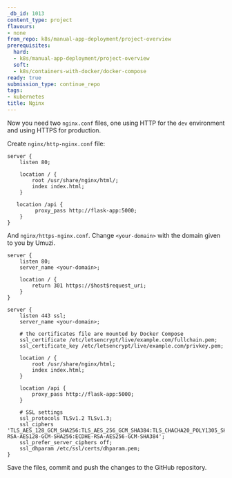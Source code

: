 ```yaml
---
_db_id: 1013
content_type: project
flavours:
- none
from_repo: k8s/manual-app-deployment/project-overview
prerequisites:
  hard:
  - k8s/manual-app-deployment/project-overview
  soft:
  - k8s/containers-with-docker/docker-compose
ready: true
submission_type: continue_repo
tags:
- kubernetes
title: Nginx
---
```


Now you need two `nginx.conf` files, one using HTTP for the `dev` environment and using HTTPS for production.

Create `nginx/http-nginx.conf` file:

```
server {
    listen 80;
    
    location / {
        root /usr/share/nginx/html/;
        index index.html;
    }

   location /api {
         proxy_pass http://flask-app:5000; 
    }
}
```

And `nginx/https-nginx.conf`. Change `<your-domain>` with the domain given to you by Umuzi.

```
server {
    listen 80;
    server_name <your-domain>;

    location / {
        return 301 https://$host$request_uri;
    }
}

server {
    listen 443 ssl;
    server_name <your-domain>;

    # the certificates file are mounted by Docker Compose
    ssl_certificate /etc/letsencrypt/live/example.com/fullchain.pem;
    ssl_certificate_key /etc/letsencrypt/live/example.com/privkey.pem;

    location / {
        root /usr/share/nginx/html;
        index index.html;
    }

    location /api {
        proxy_pass http://flask-app:5000;
    }

    # SSL settings
    ssl_protocols TLSv1.2 TLSv1.3;
    ssl_ciphers 'TLS_AES_128_GCM_SHA256:TLS_AES_256_GCM_SHA384:TLS_CHACHA20_POLY1305_SHA256:ECDHE-RSA-AES128-GCM-SHA256:ECDHE-RSA-AES256-GCM-SHA384';
    ssl_prefer_server_ciphers off;
    ssl_dhparam /etc/ssl/certs/dhparam.pem;
}
```

Save the files, commit and push the changes to the GitHub repository.